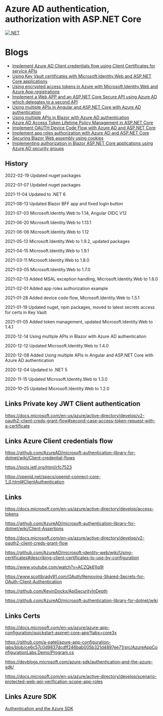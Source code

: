 # Azure AD authentication, authorization with ASP.NET Core

[![.NET](https://github.com/damienbod/AzureADAuthRazorUiServiceApiCertificate/workflows/.NET/badge.svg)](https://github.com/damienbod/AzureADAuthRazorUiServiceApiCertificate/actions?query=workflow%3A.NET) 


# Blogs

- [Implement Azure AD Client credentials flow using Client Certificates for service APIs](https://damienbod.com/2020/10/01/implement-azure-ad-client-credentials-flow-using-client-certificates-for-service-apis/)
- [Using Key Vault certificates with Microsoft.Identity.Web and ASP.NET Core applications](https://damienbod.com/2020/10/09/using-key-vault-certificates-with-microsoft-identity-web-and-asp-net-core-applications/)
- [Using encrypted access tokens in Azure with Microsoft.Identity.Web and Azure App registrations](https://damienbod.com/2020/10/22/using-encrypted-access-tokens-in-azure-with-microsoft-identity-web-and-azure-app-registrations/)
- [Implement a Web APP and an ASP.NET Core Secure API using Azure AD which delegates to a second API](https://damienbod.com/2020/11/09/implement-a-web-app-and-an-asp-net-core-secure-api-using-azure-ad-which-delegates-to-second-api/)
- [Using multiple APIs in Angular and ASP.NET Core with Azure AD authentication](https://damienbod.com/2020/12/08/using-multiple-apis-in-angular-and-asp-net-core-with-azure-ad-authentication/)
- [Using multiple APIs in Blazor with Azure AD authentication](https://damienbod.com/2020/12/14/using-multiple-apis-in-blazor-with-azure-ad-authentication/)
- [Azure AD Access Token Lifetime Policy Management in ASP.NET Core](https://damienbod.com/2021/01/05/azure-ad-access-token-lifetime-policy-management-in-asp-net-core/)
- [Implement OAUTH Device Code Flow with Azure AD and ASP.NET Core](https://damienbod.com/2021/01/28/implement-oauth-device-code-flow-with-azure-ad-and-asp-net-core/)
- [Implement app roles authorization with Azure AD and ASP.NET Core](https://damienbod.com/2021/02/01/implement-app-roles-authorization-with-azure-ad-and-asp-net-core/)
- [Securing Blazor Web assembly using cookies](https://damienbod.com/2021/03/08/securing-blazor-web-assembly-using-cookies/)
- [Implementing authorization in Blazor ASP.NET Core applications using Azure AD security groups](https://damienbod.com)


## History

2022-02-19 Updated nuget packages

2022-01-07 Updated nuget packages

2021-11-04 Updated to .NET 6

2021-08-13 Updated Blazor BFF app and fixed login button

2021-07-03 Microsoft.Identity.Web to 1.14, Angular OIDC V12

2021-06-20 Microsoft.Identity.Web to 1.13.1

2021-06-06 Microsoft.Identity.Web to 1.12

2021-05-13 Microsoft.Identity.Web to 1.9.2, updated packages

2021-04-15 Microsoft.Identity.Web to 1.9.1

2021-03-11 Microsoft.Identity.Web to 1.8.0

2021-03-05 Microsoft.Identity.Web to 1.7.0

2021-02-13 Added MSAL exception handling, Microsoft.Identity.Web to 1.6.0

2021-02-01 Added app roles authorization example

2021-01-28 Added device code flow, Microsoft.Identity.Web to 1.5.1

2021-01-19 Updated nuget, npm packages, moved to latest secrets access for certs in Key Vault

2021-01-05 Added token management, updated Microsoft.Identity.Web to 1.4.1

2020-12-14 Using multiple APIs in Blazor with Azure AD authentication

2020-12-12 Updated Microsoft.Identity.Web to 1.4.0

2020-12-08 Added Using multiple APIs in Angular and ASP.NET Core with Azure AD authentication

2020-12-04 Updated to .NET 5

2020-11-15 Updated Microsoft.Identity.Web to 1.3.0

2020-10-25 Updated Microsoft.Identity.Web to 1.2.0


## Links Private key JWT Client authentication

https://docs.microsoft.com/en-us/azure/active-directory/develop/v2-oauth2-client-creds-grant-flow#second-case-access-token-request-with-a-certificate

## Links Azure Client credentials flow

https://github.com/AzureAD/microsoft-authentication-library-for-dotnet/wiki/Client-credential-flows

https://tools.ietf.org/html/rfc7523

https://openid.net/specs/openid-connect-core-1_0.html#ClientAuthentication

## Links

https://docs.microsoft.com/en-us/azure/active-directory/develop/access-tokens

https://github.com/AzureAD/microsoft-authentication-library-for-dotnet/wiki/Client-Assertions

https://docs.microsoft.com/en-us/azure/active-directory/develop/v2-oauth2-client-creds-grant-flow

https://github.com/AzureAD/microsoft-identity-web/wiki/Using-certificates#describing-client-certificates-to-use-by-configuration

https://www.youtube.com/watch?v=ACZQk61Iq9I

https://www.scottbrady91.com/OAuth/Removing-Shared-Secrets-for-OAuth-Client-Authentication

https://github.com/KevinDockx/ApiSecurityInDepth

https://github.com/AzureAD/microsoft-authentication-library-for-dotnet/wiki

## Links Certs

https://docs.microsoft.com/en-us/azure/azure-app-configuration/quickstart-aspnet-core-app?tabs=core3x

https://github.com/a-patel/azure-app-configuration-labs/blob/ce6c57c0d9837dcdff246bab005b321d4897ee71/src/AzureAppConfigurationLabs.Demo/Program.cs

https://devblogs.microsoft.com/azure-sdk/authentication-and-the-azure-sdk/

https://docs.microsoft.com/en-us/azure/active-directory/develop/scenario-protected-web-api-verification-scope-app-roles

## Links Azure SDK

<a href="https://devblogs.microsoft.com/azure-sdk/authentication-and-the-azure-sdk/">Authentication and the Azure SDK</a>

